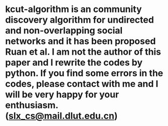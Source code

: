 # kcut-algorithm is an community discovery algorithm for undirected and non-overlapping social networks and it has been proposed Ruan et al. I am not the author of this paper and I rewrite the codes by python. If you find some errors in the codes, please contact with me and I will be very happy for your enthusiasm. (slx_cs@mail.dlut.edu.cn)

